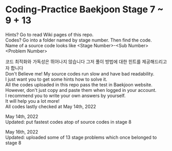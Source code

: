 # Coding-Practice Baekjoon Stage 7 ~ 9 + 13
Hints? Go to read Wiki pages of this repo.<br>
Codes? Go into a folder named by stage number. Then find the code.<br>
Name of a source code looks like \<Stage Number>-\<Sub Number> \<Problem Number><br>

코드 최적화와 가독성은 뛰어나지 않습니다 그저 풀이 방법에 대한 힌트를 제공해드리고자 합니다<br>
Don't Believe me! My source codes run slow and have bad readability. <br>
I just want you to get some hints how to solve it.<br>
All the codes uploaded in this repo pass the test in Baekjoon website.<br>
However, don't just copy and paste them when logged in your account.<br>
I recommend you to write your own answers by yourself.<br>
It will help you a lot more!<br>
All codes lastly checked at May 14th, 2022<br>

May 14th, 2022<br>
Updated: put fastest codes atop of source codes in stage 8<br>

May 16th, 2022<br>
Updated: uploaded some of 13 stage problems which once belonged to stage 8<br>
